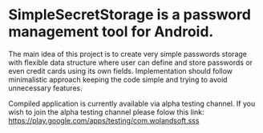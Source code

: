 # SimpleSecretStorage is a password management tool for Android.

The main idea of this project is to create very simple passwords storage with flexible data structure where user can define and store passwords or even credit cards using its own fields. Implementation should follow minimalistic approach keeping the code simple and trying to avoid unnecessary features.

Compiled application is currently available via alpha testing channel. If you wish to join the alpha testing channel please folow this link: https://play.google.com/apps/testing/com.wolandsoft.sss
